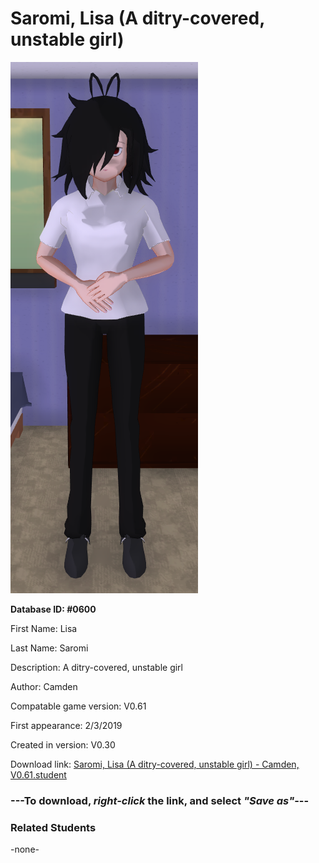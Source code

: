 # Saromi, Lisa (A ditry-covered, unstable girl)

<img src="../../Files/Images/Saromi, Lisa (A ditry-covered, unstable girl).png" title="Saromi, Lisa (A ditry-covered, unstable girl) - Camden, V0.61">

**Database ID: #0600**

First Name: Lisa

Last Name: Saromi

Description: A ditry-covered, unstable girl

Author: Camden

Compatable game version: V0.61

First appearance: 2/3/2019

Created in version: V0.30

Download link: <a href="https://raw.githubusercontent.com/Arbiter1223/Daigaku-Gurashi-Custom-Students/master/Files/Student%20Files/Saromi%2C%20Lisa%20(A%20ditry-covered%2C%20unstable%20girl)%20-%20Camden%2C%20V0.61.student">Saromi, Lisa (A ditry-covered, unstable girl) - Camden, V0.61.student</a>

### ---**To download, _right-click_ the link, and select _"Save as"_**---

### Related Students

-none-
